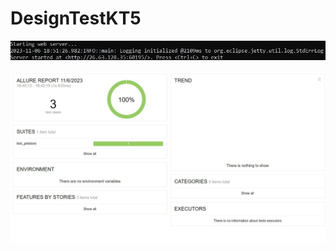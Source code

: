 # DesignTestKT5

![image](https://github.com/MoneyOrMurda/DesignTestKT4/blob/main/Assets/Screen_1.jpg)

![image](https://github.com/MoneyOrMurda/DesignTestKT4/blob/main/Assets/Screen_2.jpg)